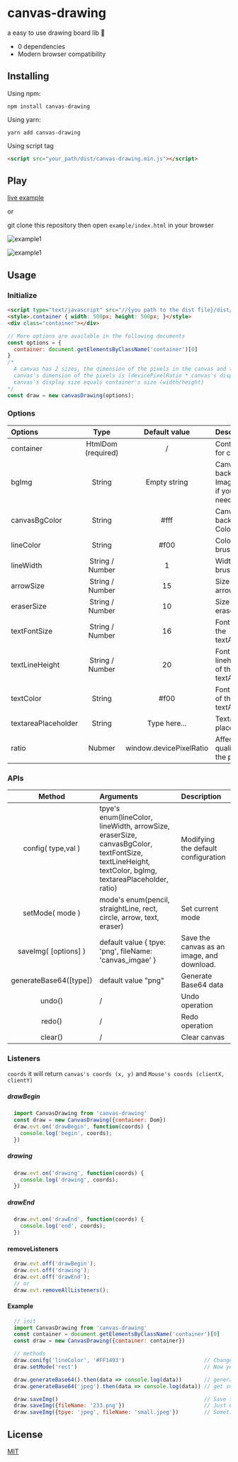 # canvas-drawing

a easy to use drawing board lib 🎨

+ 0 dependencies
+ Modern browser compatibility

## Installing

Using npm:

```
npm install canvas-drawing
```

Using yarn:

```
yarn add canvas-drawing
```

Using script tag

```html
<script src="your_path/dist/canvas-drawing.min.js"></script>
```

## Play

[live example](https://codepen.io/cn-lhc/pen/abYwdar)

or

git clone this repository then open `example/index.html` in your browser

![example1](https://user-images.githubusercontent.com/24623866/84254771-43181900-ab44-11ea-8621-8a9757d167bd.gif)

![example1](https://user-images.githubusercontent.com/24623866/84254776-44494600-ab44-11ea-8c4d-3ada333075a0.gif)

## Usage

### Initialize

```html
<script type="text/javascript" src="//{you path to the dist file}/dist/canvas-drawing.min.js"></script>
<style>.container { width: 500px; height: 500px; }</style>
<div class="container"></div>
```

```javascript
// More options are available in the following documents
const options = {
  container: document.getElementsByClassName('container')[0]
}
/*
  A canvas has 2 sizes, the dimension of the pixels in the canvas and the display size. 
  canvas's dimension of the pixels is (devicePixelRatio * canvas's display size) by default.
  canvas's display size equals container's size (width/height)
*/  
const draw = new canvasDrawing(options); 
```

### Options

| Options             |        Type        |      Default value      | Description                                   |
| :------------------ | :----------------: | :---------------------: | :-------------------------------------------- |
| container           | HtmlDom (required) |            /            | Container for canvas                          |
| bgImg               |       String       |      Empty string      | Canvas background Image's url, if you needed. |
| canvasBgColor       |       String       |          #fff          | Canvas background Color                       |
| lineColor           |       String       |          #f00          | Color of brush                                |
| lineWidth           |  String / Number  |            1            | Width of brush                                |
| arrowSize           |  String / Number  |           15           | Size of arrows                                |
| eraserSize          |  String / Number  |           10           | Size of eraser                                |
| textFontSize        |  String / Number  |           16           | Font size of the textArea                     |
| textLineHeight      |  String / Number  |           20           | Font lineheight of the textArea               |
| textColor           |       String       |          #f00          | Font color of the textArea                    |
| textareaPlaceholder |       String       |      Type here...      | Textarea's placeholder                        |
| ratio               |       Nubmer       | window.devicePixelRatio | Affects the quality of the picture            |

### APIs

|         Method         | Arguments                                                                                                                                           | Description                                |
| :--------------------: | :-------------------------------------------------------------------------------------------------------------------------------------------------- | :----------------------------------------- |
|   config( type,val )   | tpye's enum(lineColor, lineWidth, arrowSize, eraserSize, canvasBgColor, textFontSize, textLineHeight, textColor, bgImg, textareaPlaceholder, ratio) | Modifying the default configuration        |
|    setMode( mode )    | mode's enum(pencil, straightLine, rect, circle, arrow, text, eraser)                                                                                | Set current mode                           |
|  saveImg( [options] )  | default value { tpye: 'png', fileName: 'canvas_imgae' }                                                                                             | Save the canvas as an image, and download. |
| generateBase64([type]) | default value "png"                                                                                                                                 | Generate Base64 data                       |
|         undo()         | /                                                                                                                                                   | Undo operation                             |
|         redo()         | /                                                                                                                                                   | Redo operation                             |
|        clear()        | /                                                                                                                                                   | Clear canvas                               |

### Listeners

``coords`` it will return ``canvas's coords (x, y)`` and ``Mouse's coords (clientX, clientY)``

##### drawBegin

```js
  import CanvasDrawing from 'canvas-drawing'
  const draw = new CanvasDrawing({container: Dom})
  draw.evt.on('drawBegin', function(coords) {
    console.log('begin', coords);  
  })
```

##### drawing

```js
  draw.evt.on('drawing', function(coords) {
    console.log('drawing', coords);  
  })
```

##### drawEnd

```js
  draw.evt.on('drawEnd', function(coords) {
    console.log('end', coords);
  })
```

#### removeListeners

```js
  draw.evt.off('drawBegin');
  draw.evt.off('drawing');
  draw.evt.off('drawEnd');
  // or
  draw.evt.removeAllListeners();
```

#### Example

```JavaScript
  // init
  import CanvasDrawing from 'canvas-drawing'
  const container = document.getElementsByClassName('container')[0]
  const draw = new CanvasDrawing({container: container})

  // methods
  draw.conifg('lineColor', '#FF1493')                         // Change the color of the brush.
  draw.setMode('rect')                                        // Now you can draw the rectangle.

  draw.generateBase64().then(data => console.log(data))       // generateBase64 method default is to export the PNG base64 data.                
  draw.generateBase64('jpeg').then(data => console.log(data)) // get smaller data.            

  draw.saveImg()                                              // Save the canvas as an PNG images, and the file name is canvas_imgae.png.
  draw.saveImg({fileName: '233.png'})                         // Just Change of file name.
  draw.saveImg({tpye: 'jpeg', fileName: 'small.jpeg'})        // Sometimes we just need smaller pictures.
```

## License

[MIT](https://opensource.org/licenses/MIT)
